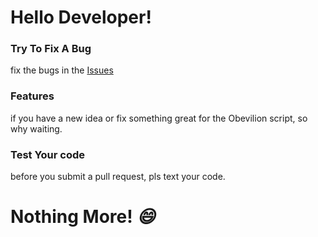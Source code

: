 # Hello Developer!

### Try To Fix A Bug
fix the bugs in the [Issues](https://github.com/BL4CKvGHOST/Obevilion/issues)
### Features
if you have a new idea or fix something great for the Obevilion script, so why waiting.

### Test Your code
before you submit a pull request, pls text your code.

# Nothing More! ***:smile:***
